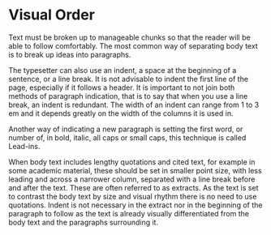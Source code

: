 # Visual Order
Text must be broken up to manageable chunks so that the reader will be able to follow comfortably. The most common way of separating body text is to break up ideas into paragraphs.

The typesetter can also use an indent, a space at the beginning of a sentence, or a line break. It is not advisable to indent the first line of the page, especially if it follows a header. It is important to not join both methods of paragraph indication, that is to say that when you use a line break, an indent is redundant. The width of an indent can range from 1 to 3 em and it depends greatly on the width of the columns it is used in.

Another way of indicating a new paragraph is setting the first word, or number of, in bold, italic, all caps or small caps, this technique is called Lead-ins.

When body text includes lengthy quotations and cited text, for example in some academic material, these should be set in smaller point size, with less leading and across a narrower column, separated with a line break before and after the text. These are often referred to as extracts. As the text is set to contrast the body text by size and visual rhythm there is no need to use quotations. Indent is not necessary in the extract nor in the beginning of the paragraph to follow as the text is already visually differentiated from the body text and the paragraphs surrounding it.
